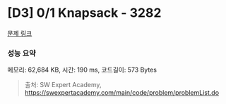 # [D3] 0/1 Knapsack - 3282 

[문제 링크](https://swexpertacademy.com/main/code/problem/problemDetail.do?contestProbId=AWBJAVpqrzQDFAWr) 

### 성능 요약

메모리: 62,684 KB, 시간: 190 ms, 코드길이: 573 Bytes



> 출처: SW Expert Academy, https://swexpertacademy.com/main/code/problem/problemList.do